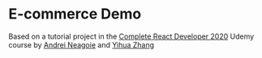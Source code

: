 # E-commerce Demo

Based on a tutorial project in the [Complete React Developer 2020](https://www.udemy.com/course/complete-react-developer-zero-to-mastery/) Udemy course by [Andrei Neagoie](https://www.udemy.com/user/andrei-neagoie/) and [Yihua Zhang](https://www.udemy.com/user/yihua-zhang-5/)

